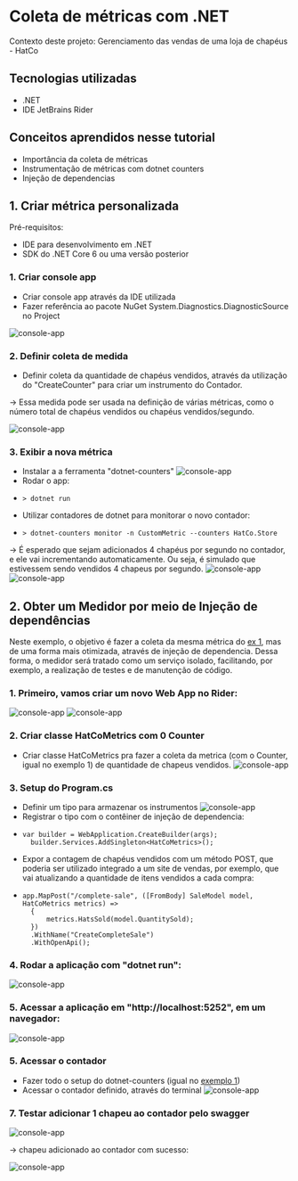 # Coleta de métricas com .NET
Contexto deste projeto: Gerenciamento das vendas de uma loja de chapéus - HatCo
## Tecnologias utilizadas
- .NET
- IDE JetBrains Rider
## Conceitos aprendidos nesse tutorial
- Importância da coleta de métricas
- Instrumentação de métricas com dotnet counters
- Injeção de dependencias

## 1. Criar métrica personalizada
Pré-requisitos: 
  - IDE para desenvolvimento em .NET
  - SDK do .NET Core 6 ou uma versão posterior
### 1. Criar console app
- Criar console app através da IDE utilizada
- Fazer referência ao pacote NuGet System.Diagnostics.DiagnosticSource no Project

![console-app](assets/img1.png)
### 2. Definir coleta de medida
- Definir coleta da quantidade de chapéus vendidos, através da utilização do "CreateCounter" para criar um instrumento do Contador.

-> Essa medida pode ser usada na definição de várias métricas, como o número total de chapéus vendidos ou chapéus vendidos/segundo.

![console-app](assets/img2.png)
### 3. Exibir a nova métrica
- Instalar a a ferramenta "dotnet-counters"
![console-app](assets/img3.png)
- Rodar o app:
-     > dotnet run
- Utilizar contadores de dotnet para monitorar o novo contador:
-     > dotnet-counters monitor -n CustomMetric --counters HatCo.Store
-> É esperado que sejam adicionados 4 chapéus por segundo no contador, e ele vai incrementando automaticamente. Ou seja, é simulado que estivessem sendo vendidos 4 chapeus por segundo.
![console-app](assets/img4.png)
![console-app](assets/img5.png)

## 2. Obter um Medidor por meio de Injeção de dependências
Neste exemplo, o objetivo é fazer a coleta da mesma métrica do [ex 1](#1-criar-métrica-personalizada), mas de uma forma mais otimizada, através de injeção de dependencia. Dessa forma, o medidor será tratado como um serviço isolado, facilitando, por exemplo, a realização de testes e de manutenção de código.
### 1. Primeiro, vamos criar um novo Web App no Rider:
![console-app](assets/img6.png)
![console-app](assets/img7.png)
### 2. Criar classe HatCoMetrics com 0 Counter
- Criar classe HatCoMetrics pra fazer a coleta da metrica (com o Counter, igual no exemplo 1) de quantidade de chapeus vendidos.
![console-app](assets/img9.png)
### 3. Setup do Program.cs
- Definir um tipo para armazenar os instrumentos
![console-app](assets/img8.png)
- Registrar o tipo com o contêiner de injeção de dependencia:
-     var builder = WebApplication.CreateBuilder(args);
        builder.Services.AddSingleton<HatCoMetrics>();
- Expor a contagem de chapéus vendidos com um método POST, que poderia ser utilizado integrado a um site de vendas, por exemplo, que vai atualizando a quantidade de itens vendidos a cada compra:
-     app.MapPost("/complete-sale", ([FromBody] SaleModel model, HatCoMetrics metrics) =>
        {
            metrics.HatsSold(model.QuantitySold);
        })
        .WithName("CreateCompleteSale")
        .WithOpenApi();
### 4. Rodar a aplicação com "dotnet run":
![console-app](assets/img10.png)
### 5. Acessar a aplicação em "http://localhost:5252", em um navegador:
![console-app](assets/img11.png)
### 5. Acessar o contador
- Fazer todo o setup do dotnet-counters (igual no [exemplo 1](#3-exibir-a-nova-métrica))
- Acessar o contador definido, através do terminal
![console-app](assets/img12.png)
### 7. Testar adicionar 1 chapeu ao contador pelo swagger
![console-app](assets/img13.png)

-> chapeu adicionado ao contador com sucesso:

![console-app](assets/img14.png)
